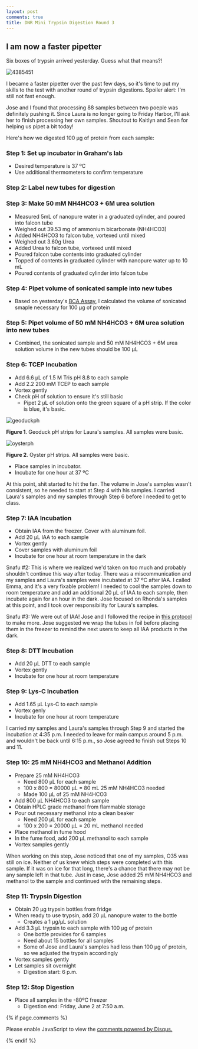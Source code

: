```yaml
---
layout: post
comments: true
title: DNR Mini Trypsin Digestion Round 3
---
```


## I am now a faster pipetter

Six boxes of trypsin arrived yesterday. Guess what that means?!

![4385451](https://cloud.githubusercontent.com/assets/22335838/26665558/6d42c76e-464f-11e7-8d3f-0b7dd0fbded5.jpg)

I became a faster pipetter over the past few days, so it's time to put my skills to the test with another round of trypsin digestions. Spoiler alert: I'm still not fast enough.

Jose and I found that processing 88 samples between two poeple was definitely pushing it. Since Laura is no longer going to Friday Harbor, I'll ask her to finish processing her own samples. Shoutout to Kaitlyn and Sean for helping us pipet a bit today!

Here's how we digested 100 µg of protein from each sample: 

### Step 1: Set up incubator in Graham's lab

- Desired temperature is 37 ºC
- Use additional thermometers to confirm temperature

### Step 2: Label new tubes for digestion

### Step 3: Make 50 mM NH4HCO3 + 6M urea solution

- Measured 5mL of nanopure water in a graduated cylinder, and poured into falcon tube
- Weighed out 39.53 mg of ammonium bicarbonate (NH4HCO3)
- Added NH4HCO3 to falcon tube, vortexed until mixed
- Weighed out 3.60g Urea
- Added Urea to falcon tube, vortexed until mixed
- Poured falcon tube contents into graduated cylinder
- Topped of contents in graduated cylinder with nanopure water up to 10 mL
- Poured contents of graduated cylinder into falcon tube

### Step 4: Pipet volume of sonicated sample into new tubes

- Based on yesterday's [BCA Assay](https://yaaminiv.github.io/DNR-BCA-Assay-Round3/), I calculated the volume of sonicated smaple necessary for 100 µg of protein

### Step 5: Pipet volume of 50 mM NH4HCO3 + 6M urea solution into new tubes
 
- Combined, the sonicated sample and 50 mM NH4HCO3 + 6M urea solution volume in the new tubes should be 100 µL

### Step 6: TCEP Incubation

- Add 6.6 µL of 1.5 M Tris pH 8.8 to each sample
- Add 2.2 200 mM TCEP to each sample
- Vortex gently
- Check pH of solution to ensure it's still basic
  - Pipet 2 µL of solution onto the green square of a pH strip. If the color is blue, it's basic.
  
![geoduckph](https://cloud.githubusercontent.com/assets/22335838/26732995/5d6ffc42-476e-11e7-87c2-8fe5bd4be03d.JPG)

**Figure 1**. Geoduck pH strips for Laura's samples. All samples were basic.

![oysterph](https://cloud.githubusercontent.com/assets/22335838/26732996/5d79e194-476e-11e7-864a-2441aa7d235c.JPG)

**Figure 2**. Oyster pH strips. All samples were basic.

- Place samples in incubator.
- Incubate for one hour at 37 ºC

At this point, shit started to hit the fan. The volume in Jose's samples wasn't consistent, so he needed to start at Step 4 with his samples. I carried Laura's samples and my samples through Step 6 before I needed to get to class.

### Step 7: IAA Incubation

- Obtain IAA from the freezer. Cover with aluminum foil.
- Add 20 µL IAA to each sample
- Vortex gently
- Cover samples with aluminum foil
- Incubate for one hour at room temperature in the dark

Snafu #2: This is where we realized we'd taken on too much and probably shouldn't continue this way after today. There was a miscommunication and my samples and Laura's samples were incubated at 37 ºC after IAA. I called Emma, and it's a very fixable problem! I needed to cool the samples down to room temperature and add an additional 20 µL of IAA to each sample, then incubate again for an hour in the dark. Jose focused on Rhonda's samples at this point, and I took over responsibility for Laura's samples. 

Snafu #3: We were out of IAA! Jose and I followed the recipe in [this protocol](https://github.com/RobertsLab/resources/blob/master/protocols/ProteinprepforMSMS.md) to make more. Jose suggested we wrap the tubes in foil before placing them in the freezer to remind the next users to keep all IAA products in the dark. 

### Step 8: DTT Incubation

- Add 20 µL DTT to each sample
- Vortex gently
- Incubate for one hour at room temperature

### Step 9: Lys-C Incubation

- Add 1.65 µL Lys-C to each sample
- Vortex genly
- Incubate for one hour at room temperature

I carried my samples and Laura's samples through Step 9 and started the incubation at 4:35 p.m. I needed to leave for main campus around 5 p.m. and wouldn't be back until 6:15 p.m., so Jose agreed to finish out Steps 10 and 11.

### Step 10: 25 mM NH4HCO3 and Methanol Addition

- Prepare 25 mM NH4HCO3
  - Need 800 µL for each sample
  - 100 x 800 = 80000 µL = 80 mL 25 mM NH4HCO3 needed
  - Made 100 µL of 25 mM NH4HCO3
- Add 800 µL NH4HCO3 to each sample
- Obtain HPLC grade methanol from flammable storage
- Pour out necessary methanol into a clean beaker
  - Need 200 µL for each sample
  - 100 x 200 = 20000 µL = 20 mL methanol needed
- Place methanol in fume hood
- In the fume food, add 200 µL methanol to each sample
- Vortex samples gently

When working on this step, Jose noticed that one of my samples, O35 was still on ice. Neither of us knew which steps were completed with this sample. If it was on ice for that long, there's a chance that there may not be any sample left in that tube. Just in case, Jose added 25 mM NH4HCO3 and methanol to the sample and continued with the remaining steps.

### Step 11: Trypsin Digestion

- Obtain 20 µg trypsin bottles from fridge
- When ready to use trypsin, add 20 µL nanopure water to the bottle
  - Creates a 1 µg/µL solution
- Add 3.3 µL trypsin to each sample with 100 µg of protein
  - One bottle provides for 6 samples
  - Need about 15 bottles for all samples
  - Some of Jose and Laura's samples had less than 100 µg of protein, so we adjusted the trypsin accordingly
- Vortex samples gently
- Let samples sit overnight
  - Digestion start: 6 p.m.

### Step 12: Stop Digestion

- Place all samples in the -80ºC freezer
  - Digestion end: Friday, June 2 at 7:50 a.m.

{% if page.comments %}

<div id="disqus_thread"></div>
<script>

/**
*  RECOMMENDED CONFIGURATION VARIABLES: EDIT AND UNCOMMENT THE SECTION BELOW TO INSERT DYNAMIC VALUES FROM YOUR PLATFORM OR CMS.
*  LEARN WHY DEFINING THESE VARIABLES IS IMPORTANT: https://disqus.com/admin/universalcode/#configuration-variables*/
/*
var disqus_config = function () {
this.page.url = PAGE_URL;  // Replace PAGE_URL with your page's canonical URL variable
this.page.identifier = PAGE_IDENTIFIER; // Replace PAGE_IDENTIFIER with your page's unique identifier variable
};
*/
(function() { // DON'T EDIT BELOW THIS LINE
var d = document, s = d.createElement('script');
s.src = 'https://the-responsible-grad-student.disqus.com/embed.js';
s.setAttribute('data-timestamp', +new Date());
(d.head || d.body).appendChild(s);
})();
</script>
<noscript>Please enable JavaScript to view the <a href="https://disqus.com/?ref_noscript">comments powered by Disqus.</a></noscript>

{% endif %}

<script id="dsq-count-scr" src="//the-responsible-grad-student.disqus.com/count.js" async></script>
